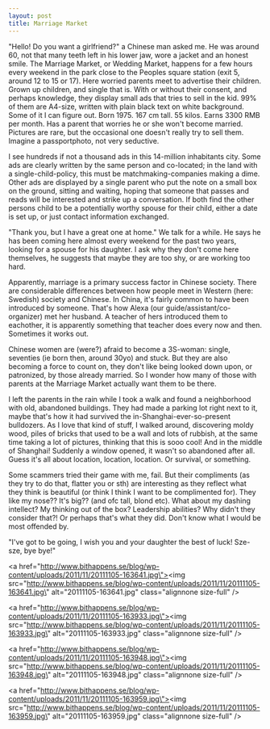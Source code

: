 ```yaml
---
layout: post
title: Marriage Market
---
```


\"Hello! Do you want a girlfriend?\" a Chinese man asked me. He was around 60, not that many teeth left in his lower jaw, wore a jacket and an honest smile. The Marriage Market, or Wedding Market, happens for a few hours every weekend in the park close to the Peoples square station (exit 5, around 12 to 15 or 17). Here worried parents meet to advertise their children. Grown up children, and single that is. With or without their consent, and perhaps knowledge, they display small ads that tries to sell in the kid. 99% of them are A4-size, written with plain black text on white background. Some of it I can figure out. Born 1975. 167 cm tall. 55 kilos. Earns 3300 RMB per month. Has a parent that worries he or she won\'t become married. Pictures are rare, but the occasional one doesn\'t really try to sell them. Imagine a passportphoto, not very seductive.

I see hundreds if not a thousand ads in this 14-million inhabitants city. Some ads are clearly written by the same person and co-located; in the land with a single-child-policy, this must be matchmaking-companies making a dime. Other ads are displayed by a single parent who put the note on a small box on the ground, sitting and waiting, hoping that someone that passes and reads will be interested and strike up a conversation. If both find the other persons child to be a potentially worthy spouse for their child, either a date is set up, or just contact information exchanged.

\"Thank you, but I have a great one at home.\" We talk for a while. He says he has been coming here almost every weekend for the past two years, looking for a spouse for his daughter. I ask why they don\'t come here themselves, he suggests that maybe they are too shy, or are working too hard.

Apparently, marriage is a primary success factor in Chinese society. There are considerable differences between how people meet in Western (here: Swedish) society and Chinese. In China, it\'s fairly common to have been introduced by someone. That\'s how Alexa (our guide/assistant/co-organizer) met her husband. A teacher of hers introduced them to eachother, it is apparently something that teacher does every now and then. Sometimes it works out.

Chinese women are (were?) afraid to become a 3S-woman: single, seventies (ie born then, around 30yo) and stuck. But they are also becoming a force to count on, they don\'t like being looked down upon, or patronized, by those already married. So I wonder how many of those with parents at the Marriage Market actually want them to be there. 

I left the parents in the rain while I took a walk and found a neighborhood with old, abandoned buildings. They had made a parking lot right next to it, maybe that\'s how it had survived the in-Shanghai-ever-so-present bulldozers. As I love that kind of stuff, I walked around, discovering moldy wood, piles of bricks that used to be a wall and lots of rubbish, at the same time taking a lot of pictures, thinking that this is sooo cool! And in the middle of Shanghai! Suddenly a window opened, it wasn\'t so abandoned after all. Guess it\'s all about location, location, location. Or survival, or something.

Some scammers tried their game with me, fail. But their compliments (as they try to do that, flatter you or sth) are interesting as they reflect what they think is beautiful (or think I think I want to be complimented for). They like my nose?? It\'s big?? (and ofc tall, blond etc). What about my dashing intellect? My thinking out of the box? Leadership abilities? Why didn\'t they consider that?! Or perhaps that\'s what they did. Don\'t know what I would be most offended by.

\"I\'ve got to be going, I wish you and your daughter the best of luck! Sze-sze, bye bye!\"




<a href=\"http://www.bithappens.se/blog/wp-content/uploads/2011/11/20111105-163641.jpg\"><img src=\"http://www.bithappens.se/blog/wp-content/uploads/2011/11/20111105-163641.jpg\" alt=\"20111105-163641.jpg\" class=\"alignnone size-full\" /></a>

<a href=\"http://www.bithappens.se/blog/wp-content/uploads/2011/11/20111105-163933.jpg\"><img src=\"http://www.bithappens.se/blog/wp-content/uploads/2011/11/20111105-163933.jpg\" alt=\"20111105-163933.jpg\" class=\"alignnone size-full\" /></a>

<a href=\"http://www.bithappens.se/blog/wp-content/uploads/2011/11/20111105-163948.jpg\"><img src=\"http://www.bithappens.se/blog/wp-content/uploads/2011/11/20111105-163948.jpg\" alt=\"20111105-163948.jpg\" class=\"alignnone size-full\" /></a>

<a href=\"http://www.bithappens.se/blog/wp-content/uploads/2011/11/20111105-163959.jpg\"><img src=\"http://www.bithappens.se/blog/wp-content/uploads/2011/11/20111105-163959.jpg\" alt=\"20111105-163959.jpg\" class=\"alignnone size-full\" /></a>